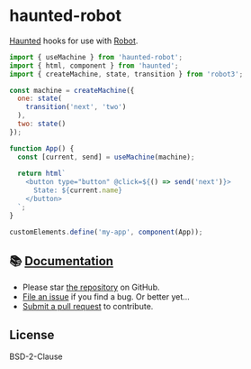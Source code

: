 # haunted-robot

[Haunted](https://github.com/matthewp/haunted) hooks for use with [Robot](https://thisrobot.life/).

```js
import { useMachine } from 'haunted-robot';
import { html, component } from 'haunted';
import { createMachine, state, transition } from 'robot3';

const machine = createMachine({
  one: state(
    transition('next', 'two')
  ),
  two: state()
});

function App() {
  const [current, send] = useMachine(machine);
  
  return html`
    <button type="button" @click=${() => send('next')}>
      State: ${current.name}
    </button>
  `;
}

customElements.define('my-app', component(App));
```

## 📚 [Documentation](https://thisrobot.life/integrations/haunted-robot.html)

* Please star [the repository](https://github.com/matthewp/haunted-robot) on GitHub.
* [File an issue](https://github.com/matthewp/haunted-robot/issues) if you find a bug. Or better yet...
* [Submit a pull request](https://github.com/matthewp/haunted-robot/compare) to contribute.

## License

BSD-2-Clause